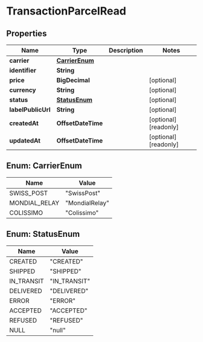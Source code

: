 

# TransactionParcelRead



## Properties

| Name | Type | Description | Notes |
|------------ | ------------- | ------------- | -------------|
|**carrier** | [**CarrierEnum**](#CarrierEnum) |  |  |
|**identifier** | **String** |  |  |
|**price** | **BigDecimal** |  |  [optional] |
|**currency** | **String** |  |  [optional] |
|**status** | [**StatusEnum**](#StatusEnum) |  |  [optional] |
|**labelPublicUrl** | **String** |  |  [optional] |
|**createdAt** | **OffsetDateTime** |  |  [optional] [readonly] |
|**updatedAt** | **OffsetDateTime** |  |  [optional] [readonly] |



## Enum: CarrierEnum

| Name | Value |
|---- | -----|
| SWISS_POST | &quot;SwissPost&quot; |
| MONDIAL_RELAY | &quot;MondialRelay&quot; |
| COLISSIMO | &quot;Colissimo&quot; |



## Enum: StatusEnum

| Name | Value |
|---- | -----|
| CREATED | &quot;CREATED&quot; |
| SHIPPED | &quot;SHIPPED&quot; |
| IN_TRANSIT | &quot;IN_TRANSIT&quot; |
| DELIVERED | &quot;DELIVERED&quot; |
| ERROR | &quot;ERROR&quot; |
| ACCEPTED | &quot;ACCEPTED&quot; |
| REFUSED | &quot;REFUSED&quot; |
| NULL | &quot;null&quot; |



